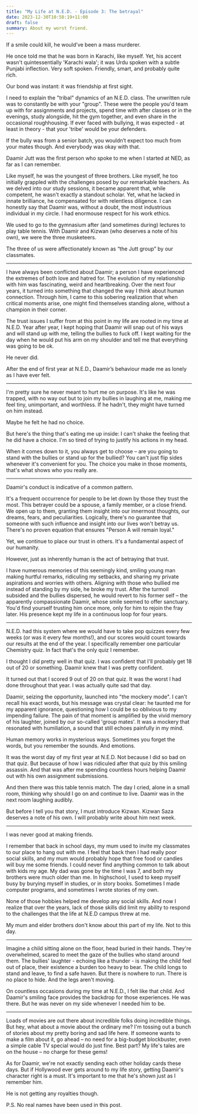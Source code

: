 ```yaml
---
title: "My Life at N.E.D. - Episode 3: The betrayal"
date: 2023-12-30T10:58:19+11:00
draft: false
summary: About my worst friend.
---
```


If a smile could kill, he would’ve been a mass murderer.

He once told me that he was born in Karachi, like myself. Yet, his accent wasn't quintessentially 'Karachi wala'; it was Urdu spoken with a subtle Punjabi inflection. Very soft spoken. Friendly, smart, and probably quite rich.

Our bond was instant: it was friendship at first sight.

I need to explain the "tribal" dynamics of an N.E.D. class. The unwritten rule was to constantly be with your "group". These were the people you'd team up with for assignments and projects, spend time with after classes or in the evenings, study alongside, hit the gym together, and even share in the occasional roughhousing. If ever faced with bullying, it was expected - at least in theory - that your 'tribe' would be your defenders.

If the bully was from a senior batch, you wouldn’t expect too much from your mates though. And everybody was okay with that.

Daamir Jutt was the first person who spoke to me when I started at NED, as far as I can remember.

Like myself, he was the youngest of three brothers. Like myself, he too initially grappled with the challenges posed by our remarkable teachers. As we delved into our study sessions, it became apparent that, while competent, he wasn't exactly a standout scholar. Yet, what he lacked in innate brilliance, he compensated for with relentless diligence. I can honestly say that Daamir was, without a doubt, the most industrious individual in my circle. I had enormouse respect for his work ethics.

We used to go to the gymnasium after (and sometimes during) lectures to play table tennis. With Daamir and Kizwan (who deserves a note of his own), we were the three musketeers.

The three of us were affectionately known as “the Jutt group” by our classmates.

---

I have always been conflicted about Daamir; a person I have experienced the extremes of both love and hatred for. The evolution of my relationship with him was fascinating, weird and heartbreaking. Over the next four years, it turned into something that changed the way I think about human connection. Through him, I came to this sobering realization that when critical moments arise, one might find themselves standing alone, without a champion in their corner.

The trust issues I suffer from at this point in my life are rooted in my time at N.E.D. Year after year, I kept hoping that Daamir will snap out of his ways and will stand up with me, telling the bullies to fuck off. I kept waiting for the day when he would put his arm on my shoulder and tell me that everything was going to be ok.

He never did.

After the end of first year at N.E.D., Daamir’s behaviour made me as lonely as I have ever felt.

---

I'm pretty sure he never meant to hurt me on purpose. It's like he was trapped, with no way out but to join my bullies in laughing at me, making me feel tiny, unimportant, and worthless. If he hadn't, they might have turned on him instead.

Maybe he felt he had no choice.

But here's the thing that's eating me up inside: I can't shake the feeling that he did have a choice. I'm so tired of trying to justify his actions in my head.

When it comes down to it, you always get to choose – are you going to stand with the bullies or stand up for the bullied? You can't just flip sides whenever it's convenient for you. The choice you make in those moments, that's what shows who you really are.

---

Daamir's conduct is indicative of a common pattern.

It's a frequent occurrence for people to be let down by those they trust the most. This betrayer could be a spouse, a family member, or a close friend. We open up to them, granting them insight into our innermost thoughts, our dreams, fears, and peculiarities. Logically, there's no guarantee that someone with such influence and insight into our lives won't betray us. There's no proven equation that ensures "Person A will remain loyal."

Yet, we continue to place our trust in others. It's a fundamental aspect of our humanity.

However, just as inherently human is the act of betraying that trust.

I have numerous memories of this seemingly kind, smiling young man making hurtful remarks, ridiculing my setbacks, and sharing my private aspirations and worries with others. Aligning with those who bullied me instead of standing by my side, he broke my trust.
After the turmoil subsided and the bullies dispersed, he would revert to his former self – the apparently compassionate Daamir, whose smile seemed to offer sanctuary. You'd find yourself trusting him once more, only for him to rejoin the fray later. His presence kept my life in a continuous loop for four years.

---

N.E.D. had this system where we would have to take pop quizzes every few weeks (or was it every few months!), and our scores would count towards our results at the end of the year. I specifically remember one particular Chemistry quiz. In fact that's the only quiz I remember.

I thought I did pretty well in that quiz. I was confident that I'll probably get 18 out of 20 or something. Daamir knew that I was pretty confident.

It turned out that I scored 9 out of 20 on that quiz. It was the worst I had done throughout that year. I was actually quite sad that day.

Daamir, seizing the opportunity, launched into "the mockery mode". I can't recall his exact words, but his message was crystal clear: he taunted me for my apparent ignorance, questioning how I could be so oblivious to my impending failure. The pain of that moment is amplified by the vivid memory of his laughter, joined by our so-called 'group mates'. It was a mockery that resonated with humiliation, a sound that still echoes painfully in my mind.

Human memory works in mysterious ways. Sometimes you forget the words, but you remember the sounds. And emotions.

It was the worst day of my first year at N.E.D. Not because I did so bad on that quiz. But because of how I was ridiculed after that quiz by this smiling assassin. And that was after me spending countless hours helping Daamir out with his own assignment submissions.

And then there was this table tennis match. The day I cried, alone in a small room, thinking why should I go on and continue to live. Daamir was in the next room laughing audibly.

But before I tell you that story, I must introduce Kizwan. Kizwan Saza deserves a note of his own. I will probably write about him next week.

---

I was never good at making friends.

I remember that back in school days, my mum used to invite my classmates to our place to hang out with me. I feel that back then I had really poor social skills, and my mum would probably hope that free food or candies will buy me some friends. I could never find anything common to talk about with kids my age. My dad was gone by the time I was 7, and both my brothers were much older than me. In highschool, I used to keep myself busy by burying myself in studies, or in story books. Sometimes I made computer programs, and sometimes I wrote stories of my own.

None of those hobbies helped me develop any social skills. And now I realize that over the years, lack of those skills did limit my ability to respond to the challenges that the life at N.E.D campus threw at me.

My mum and elder brothers don't know about this part of my life. Not to this day.

---

Imagine a child sitting alone on the floor, head buried in their hands. They're overwhelmed, scared to meet the gaze of the bullies who stand around them. The bullies' laughter - echoing like a thunder - is making the child feel out of place, their existence a burden too heavy to bear. The child longs to stand and leave, to find a safe haven. But there is nowhere to run. There is no place to hide. And the legs aren't moving.

On countless occasions during my time at N.E.D., I felt like that child. And Daamir's smiling face provides the backdrop for those experiences. He was there. But he was never on my side whenever I needed him to be.

---

Loads of movies are out there about incredible folks doing incredible things. But hey, what about a movie about the ordinary me? I'm tossing out a bunch of stories about my pretty boring and sad life here. If someone wants to make a film about it, go ahead – no need for a big-budget blockbuster, even a simple cable TV special would do just fine. Best part? My life's tales are on the house – no charge for these gems!

As for Daamir, we're not exactly sending each other holiday cards these days. But if Hollywood ever gets around to my life story, getting Daamir's character right is a must. It's important to me that he's shown just as I remember him.

He is not getting any royalties though.

P.S. No real names have been used in this post.
